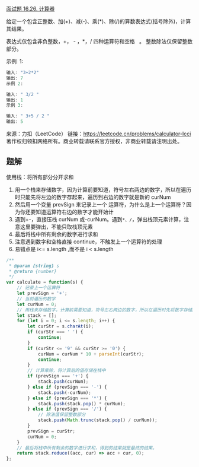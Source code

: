 [面试题 16.26. 计算器](https://leetcodei.cn/problems/calculator-lcci/)

给定一个包含正整数、加(+)、减(-)、乘(\*)、除(/)的算数表达式(括号除外)，计算其结果。

表达式仅包含非负整数，+， - ，\*，/ 四种运算符和空格   。 整数除法仅保留整数部分。

示例  1:

```js
输入: "3+2*2"
输出: 7
示例 2:

输入: " 3/2 "
输出: 1
示例 3:

输入: " 3+5 / 2 "
输出: 5
```

来源：力扣（LeetCode）
链接：https://leetcode.cn/problems/calculator-lcci
著作权归领扣网络所有。商业转载请联系官方授权，非商业转载请注明出处。

## 题解

使用栈：将所有部分分开求和

1. 用一个栈来存储数字，因为计算前要知道，符号左右两边的数字，所以在遍历时只能先将左边的数字存起来，遍历到右边的数字就是新的 curNum
2. 然后用一个变量 prevSign 来记录上一个 运算符，为什么是上一个运算符？因为你还要知道运算符右边的数字才能开始计
3. 遇到+-，直接压栈 curNum 或-curNum。遇到`*、/`，弹出栈顶元素计算，注意这里要弹出，不能只取栈顶元素
4. 最后将栈中所有剩余的数字进行求和
5. 注意遇到数字和空格直接 continue，不触发上一个运算符的处理
6. 易错点是 i<= s.length ,而不是 i < s.length

```js
/**
 * @param {string} s
 * @return {number}
 */
var calculate = function(s) {
    // 记录上一个运算符
    let prevSign = '+';
    // 当前遍历的数字
    let curNum = 0;
    // 用栈来存储数字，计算前需要知道，符号左右两边的数字，所以在遍历时先将数字存储起来
    let stack = [];
    for (let i = 0; i <= s.length; i++) {
        let curStr = s.charAt(i);
        if (curStr === ' ') {
            continue;
        }
        if (curStr <= '9' && curStr >= '0') {
            curNum = curNum * 10 + parseInt(curStr);
            continue;
        }
        // 计算乘除，将计算后的值存储在栈中
        if (prevSign === '+') {
            stack.push(curNum);
        } else if (prevSign === '-') {
            stack.push(-curNum);
        } else if (prevSign === '*') {
            stack.push(stack.pop() * curNum);
        } else if (prevSign === '/') {
            // 除法值保留整数部分
            stack.push(Math.trunc(stack.pop() / curNum));
        }
        prevSign = curStr;
        curNum = 0;
    }
    // 最后将栈中所有剩余的数字进行求和，得到的结果就是最终的结果。
    return stack.reduce((acc, cur) => acc + cur, 0);
};
```
